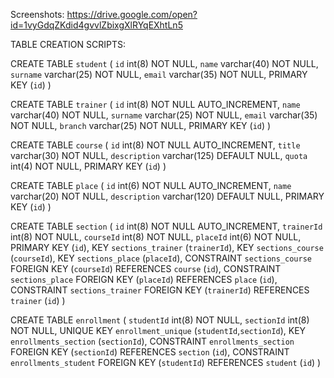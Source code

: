Screenshots: https://drive.google.com/open?id=1vyGdqZKdid4gvvlZbixgXlRYqEXhtLn5

TABLE CREATION SCRIPTS:


CREATE TABLE `student` (
  `id` int(8) NOT NULL,
  `name` varchar(40) NOT NULL,
  `surname` varchar(25) NOT NULL,
  `email` varchar(35) NOT NULL,
  PRIMARY KEY (`id`)
)

CREATE TABLE `trainer` (
  `id` int(8) NOT NULL AUTO_INCREMENT,
  `name` varchar(40) NOT NULL,
  `surname` varchar(25) NOT NULL,
  `email` varchar(35) NOT NULL,
  `branch` varchar(25) NOT NULL,
  PRIMARY KEY (`id`)
)

CREATE TABLE `course` (
  `id` int(8) NOT NULL AUTO_INCREMENT,
  `title` varchar(30) NOT NULL,
  `description` varchar(125) DEFAULT NULL,
  `quota` int(4) NOT NULL,
  PRIMARY KEY (`id`)
)

CREATE TABLE `place` (
  `id` int(6) NOT NULL AUTO_INCREMENT,
  `name` varchar(20) NOT NULL,
  `description` varchar(120) DEFAULT NULL,
  PRIMARY KEY (`id`)
)

CREATE TABLE `section` (
  `id` int(8) NOT NULL AUTO_INCREMENT,
  `trainerId` int(8) NOT NULL,
  `courseId` int(8) NOT NULL,
  `placeId` int(6) NOT NULL,
  PRIMARY KEY (`id`),
  KEY `sections_trainer` (`trainerId`),
  KEY `sections_course` (`courseId`),
  KEY `sections_place` (`placeId`),
  CONSTRAINT `sections_course` FOREIGN KEY (`courseId`) REFERENCES `course` (`id`),
  CONSTRAINT `sections_place` FOREIGN KEY (`placeId`) REFERENCES `place` (`id`),
  CONSTRAINT `sections_trainer` FOREIGN KEY (`trainerId`) REFERENCES `trainer` (`id`)
)

CREATE TABLE `enrollment` (
  `studentId` int(8) NOT NULL,
  `sectionId` int(8) NOT NULL,
  UNIQUE KEY `enrollment_unique` (`studentId`,`sectionId`),
  KEY `enrollments_section` (`sectionId`),
  CONSTRAINT `enrollments_section` FOREIGN KEY (`sectionId`) REFERENCES `section` (`id`),
  CONSTRAINT `enrollments_student` FOREIGN KEY (`studentId`) REFERENCES `student` (`id`)
)
